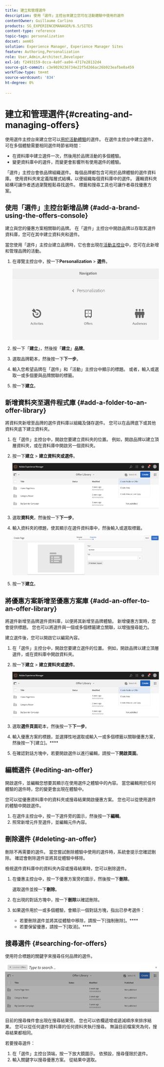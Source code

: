 ```yaml
---
title: 建立和管理選件
description: 使用「選件」主控台來建立您可在活動體驗中使用的選件
contentOwner: Guillaume Carlino
products: SG_EXPERIENCEMANAGER/6.5/SITES
content-type: reference
topic-tags: personalization
docset: aem65
solution: Experience Manager, Experience Manager Sites
feature: Authoring,Personalization
role: User,Admin,Architect,Developer
exl-id: f2493159-8cca-4a9f-aa94-4717e28132d4
source-git-commit: c3e9029236734e22f5d266ac26b923eafbe0a459
workflow-type: tm+mt
source-wordcount: '834'
ht-degree: 0%

---
```


# 建立和管理選件{#creating-and-managing-offers}

使用選件主控台來建立您可以[用於活動體驗](/help/sites-authoring/content-targeting-touch.md)的選件。 在選件主控台中建立選件，可在多個體驗需要相同選件時節省時間：

* 在資料庫中建立選件一次，然後用於品牌活動的多個體驗。
* 變更資料庫中的選件，而變更會影響所有使用選件的體驗。

「選件」主控台會依品牌組織選件。 每個品牌都包含可用於品牌體驗的選件資料庫。 使用資料夾來定義階層式結構，以便組織每個資料庫中的選件。 邏輯資料夾結構可讓作者透過瀏覽輕鬆尋找選件。 標籤和搜尋工具也可讓作者尋找優惠方案。

## 使用「選件」主控台新增品牌 {#add-a-brand-using-the-offers-console}

建立與您的優惠方案相關聯的品牌。 在「選件」主控台中開啟品牌以存取其選件資料庫，您可在其中建立資料夾和選件。

當您使用「選件」主控台建立品牌時，它也會出現在[活動主控台](/help/sites-authoring/activitylib.md)中，您可在此新增和管理品牌的活動。

1. 在導覽主控台中，按一下&#x200B;**Personalization** > **選件**。

   ![screen-shot_2019-03-05at124139-1](assets/screen-shot_2019-03-05at124139-1.png)

1. 按一下「**建立**」，然後按「**建立**」**品牌**。
1. 選取品牌範本，然後按一下&#x200B;**下一步**。
1. 輸入您希望品牌在「選件」和「活動」主控台中顯示的標題。 或者，輸入或選取一或多個要與品牌關聯的標籤。
1. 按一下&#x200B;**建立**。

## 新增資料夾至選件程式庫 {#add-a-folder-to-an-offer-library}

將資料夾新增至品牌的選件資料庫以組織及儲存選件。 您可以在品牌底下或其他資料夾底下建立資料夾。

1. 在「選件」主控台中，開啟您要建立資料夾的位置。 例如，開啟品牌以建立頂層資料夾，或在資料庫中開啟另一個資料夾。
1. 按一下&#x200B;**建立** > **建立資料夾或選件**。

   ![screen-shot_2019-03-05at124557](assets/screen-shot_2019-03-05at124557.png)

1. 選取&#x200B;**資料夾**，然後按一下&#x200B;**下一步**。
1. 輸入資料夾的標題，使其顯示在選件資料庫中，然後輸入或選取標籤。

   ![chlimage_1-172](assets/chlimage_1-172.png)

1. 按一下&#x200B;**建立**。

## 將優惠方案新增至優惠方案庫 {#add-an-offer-to-an-offer-library}

將選件新增至品牌選件資料庫，以便將其新增至品牌體驗。 新增優惠方案時，您會提供標題。 您也可以將選件與一個或多個標籤建立關聯，以增強搜尋能力。

建立選件後，您可以開啟它以編寫內容。

1. 在「選件」主控台中，開啟您要建立選件的位置。 例如，開啟品牌以建立頂層選件，或在資料庫中開啟資料夾。
1. 按一下&#x200B;**建立** > **建立資料夾或選件**。

   ![screen-shot_2019-03-05at124557-1](assets/screen-shot_2019-03-05at124557-1.png)

1. 選取&#x200B;**選件頁面**&#x200B;範本，然後按一下&#x200B;**下一步**。
1. 輸入優惠方案的標題，並選擇性地選取或輸入一或多個標籤以關聯優惠方案，然後按一下[建立]。****
1. 在確認對話方塊中，若要開啟選件以進行編輯，請按一下&#x200B;**開啟頁面**。

## 編輯選件 {#editing-an-offer}

開啟選件，並編輯您想要其顯示在使用選件之體驗中的內容。 當您編輯用於任何體驗的選件時，您的變更會出現在體驗中。

您可以從優惠資料庫中的資料夾或搜尋結果開啟優惠方案。 您也可以從使用選件的體驗中開啟選件。

1. 在選件主控台中，按一下選件旁的圖示，然後按一下&#x200B;**編輯**。
1. 照常新增元件至選件，並編輯元件內容。

## 刪除選件 {#deleting-an-offer}

刪除不再需要的選件。 當您嘗試刪除體驗中使用的選件時，系統會提示您確認刪除。 確認會刪除選件並將其從體驗中移除。

檢視選件資料庫中的資料夾內容或搜尋結果時，您可以刪除選件。

1. 在優惠主控台中，按一下優惠方案旁的圖示，然後按一下&#x200B;**刪除**。

   選取選件並按一下&#x200B;**刪除**。

1. 在出現的對話方塊中，按一下&#x200B;**刪除**&#x200B;以確認刪除。
1. 如果選件用於一或多個體驗，會顯示一個對話方塊，指出已參考選件：

   * 若要刪除選件並將其從體驗中移除，請按一下[強制刪除]。****
   * 若要保留優惠，請按一下[取消]。****

## 搜尋選件 {#searching-for-offers}

使用符合標題的關鍵字來搜尋任何品牌的選件。

![screen-shot_2019-03-05at124731](assets/screen-shot_2019-03-05at124731.png)

目前的搜尋條件會出現在搜尋結果旁。 您也可以依欄遞增或遞減順序來排序結果。 您可以從任何選件資料庫的任何資料夾執行搜尋。 無論目前檔案夾為何，搜尋結果都相同。

若要搜尋選件：

1. 在「選件」主控台頂端，按一下放大鏡圖示。 依預設，搜尋僅限於選件。
1. 輸入關鍵字以搜尋優惠方案。 從結果中選取。
